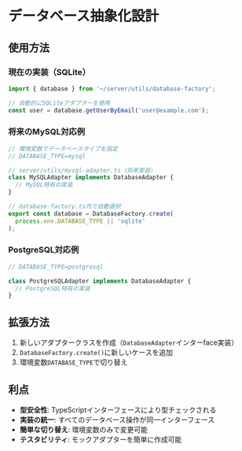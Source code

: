 # データベース抽象化設計

## 使用方法

### 現在の実装（SQLite）
```typescript
import { database } from '~/server/utils/database-factory';

// 自動的にSQLiteアダプターを使用
const user = database.getUserByEmail('user@example.com');
```

### 将来のMySQL対応例
```typescript
// 環境変数でデータベースタイプを指定
// DATABASE_TYPE=mysql

// server/utils/mysql-adapter.ts（将来実装）
class MySQLAdapter implements DatabaseAdapter {
  // MySQL特有の実装
}

// database-factory.ts内で自動選択
export const database = DatabaseFactory.create(
  process.env.DATABASE_TYPE || 'sqlite'
);
```

### PostgreSQL対応例
```typescript
// DATABASE_TYPE=postgresql

class PostgreSQLAdapter implements DatabaseAdapter {
  // PostgreSQL特有の実装
}
```

## 拡張方法

1. 新しいアダプタークラスを作成（`DatabaseAdapter`インターface実装）
2. `DatabaseFactory.create()`に新しいケースを追加
3. 環境変数`DATABASE_TYPE`で切り替え

## 利点

- **型安全性**: TypeScriptインターフェースにより型チェックされる
- **実装の統一**: すべてのデータベース操作が同一インターフェース
- **簡単な切り替え**: 環境変数のみで変更可能
- **テスタビリティ**: モックアダプターを簡単に作成可能